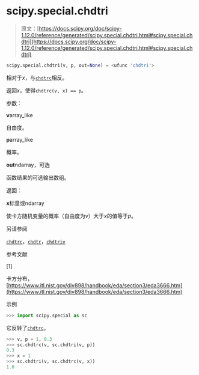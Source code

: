 # scipy.special.chdtri

> 原文：[https://docs.scipy.org/doc/scipy-1.12.0/reference/generated/scipy.special.chdtri.html#scipy.special.chdtri](https://docs.scipy.org/doc/scipy-1.12.0/reference/generated/scipy.special.chdtri.html#scipy.special.chdtri)

```py
scipy.special.chdtri(v, p, out=None) = <ufunc 'chdtri'>
```

相对于*x*，与[`chdtrc`](scipy.special.chdtrc.html#scipy.special.chdtrc "scipy.special.chdtrc")相反。

返回*x*，使得`chdtrc(v, x) == p`。

参数：

**v**array_like

自由度。

**p**array_like

概率。

**out**ndarray，可选

函数结果的可选输出数组。

返回：

**x**标量或ndarray

使卡方随机变量的概率（自由度为*v*）大于*x*的值等于*p*。

另请参阅

[`chdtrc`](scipy.special.chdtrc.html#scipy.special.chdtrc "scipy.special.chdtrc")，[`chdtr`](scipy.special.chdtr.html#scipy.special.chdtr "scipy.special.chdtr")，[`chdtriv`](scipy.special.chdtriv.html#scipy.special.chdtriv "scipy.special.chdtriv")

参考文献

[1]

卡方分布，[https://www.itl.nist.gov/div898/handbook/eda/section3/eda3666.htm](https://www.itl.nist.gov/div898/handbook/eda/section3/eda3666.htm)

示例

```py
>>> import scipy.special as sc 
```

它反转了[`chdtrc`](scipy.special.chdtrc.html#scipy.special.chdtrc "scipy.special.chdtrc")。

```py
>>> v, p = 1, 0.3
>>> sc.chdtrc(v, sc.chdtri(v, p))
0.3
>>> x = 1
>>> sc.chdtri(v, sc.chdtrc(v, x))
1.0 
```
